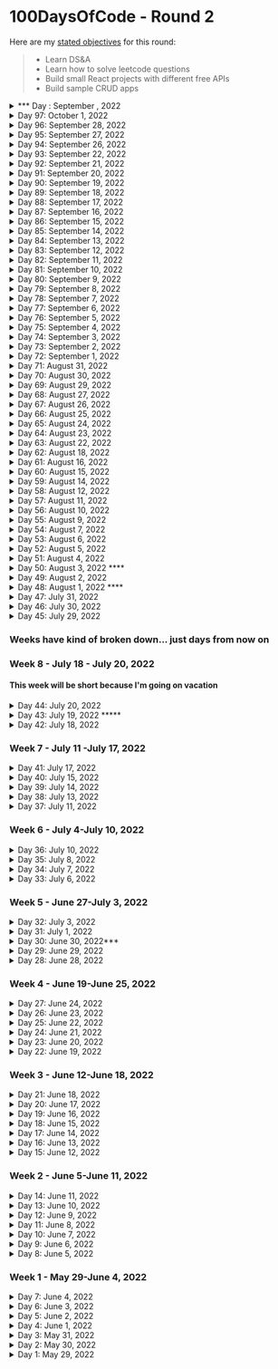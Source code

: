 # 100DaysOfCode - Round 2

Here are my [stated objectives](https://lenniecottrell.github.io/100DaysOfCode-Round-2/) for this round:

> - Learn DS&A
> - Learn how to solve leetcode questions
> - Build small React projects with different free APIs
> - Build sample CRUD apps

<details>
  <summary>*** Day : September , 2022</summary>

#### Things I accomplished today:

#### Things I want to focus on tomorrow:

#### Notes/Learnings

#### To Do

</details>

<details>
  <summary>Day 97: October 1, 2022</summary>

#### Things I accomplished today:

- I successfully got my blog working on a GitHub project page, which is easier than trying to re-shuffle everything around.
- I fixed the image on the blog landing page, which broke the image on the About and Post pages. hmmmm
- At least now lenniecottrell.github.io works and lenniecottrell/github/io/blog works as they should. No more need to pay for web hosting, and once my domain is fully transferred to porkbun then I can remove everything from GoDaddy

#### Things I want to focus on tomorrow:

- create my walkthrough video for Google
- Try and fix the image problem
- Start drafting my blog post
- Watch another DSA video

#### Notes/Learnings

#### To Do

- take down lenniecottrell.com and lenniewritescode.com?
- ~~figure out what I want to do about my blog/portfolio~~
- create my walkthough video for google verification
- ##### Shelf To Do:
- verify the app or otherwise remove the scary google warning for shelf
- Make landing page blank?
- add a search button instead of live search - maybe cleaner experience?
- figure out why the first book in a search gets stuck...
- preserve the active library tab on refresh
- Add more results/pagination/infinite scroll

</details>

<details>
  <summary>Day 96: September 28, 2022</summary>

#### Things I accomplished today:

- Didn't really accomplish much per se, but I learned some things.
- The Jekyll blog is really designed to be on a user page, not a project page (`lenniecottrell.github.io`, not `lenniecottrell.github.io/blog`). There's clearly a way to do it, but I can't find any resources that explain it.
- This is why my posts weren't updating and why the image on the main page wasn't loading.
- I guess I could make my portfolio site a project page, make the blog my user page, and customize the domain for my portfolio site since I was going to do that anyway. I just need to shuffle a bunch of stuff around again.
- I watched two DSA videos on Hashes and took notes

#### Things I want to focus on tomorrow:

- Keep going with DSA

#### Notes/Learnings

- Feels weird not to be actively coding, but doing kind of digital housekeeping instead. It's still valuable to my digital life but after working so hard on Shelf it feels so different.

#### To Do

- take down lenniecottrell.com and lenniewritescode.com?
- figure out what I want to do about my blog/portfolio
- ~~get back into DSA~~
- create my walkthough video for google verification
- ##### Shelf To Do:
- verify the app or otherwise remove the scary google warning for shelf
- Make landing page blank?
- add a search button instead of live search - maybe cleaner experience?
- figure out why the first book in a search gets stuck...
- preserve the active library tab on refresh
- Add more results/pagination/infinite scroll

</details>

<details>
  <summary>Day 95: September 27, 2022</summary>

#### Things I accomplished today:

- I fixed the route in my app to the privacy page, verified it works in the build, and deployed the new version
- I initiated the other transfer of lenniewritescode.com from GoDaddy to Porkbun. There's no reason to wait for the other domain to complete. Check back in a week.
- I rewatched the DSA video on stacks and queues with arrays and took notes

#### Things I want to focus on tomorrow:

#### Notes/Learnings

- I had trouble getting react-router-dom to link to the right route from `/about`. It wanted to send me to `/about/privacy` and I wanted to go to `/privacy`. Turns out you can just use normal directory navigation and use `<Link to="../privacy" />`

#### To Do

- ~~transfer domain and use it for my github website~~
- take down lenniecottrell.com and lenniewritescode.com
- ~~fix the logo/icon on my blog page~~
- get back into DSA
- create my walkthough video for google verification
- ##### Shelf To Do:
- verify the app or otherwise remove the scary google warning for shelf
- Make landing page blank?
- add a search button instead of live search - maybe cleaner experience?
- figure out why the first book in a search gets stuck...
- preserve the active library tab on refresh
- Add more results/pagination/infinite scroll
- </details>

<details>
  <summary>Day 94: September 26, 2022</summary>

#### Things I accomplished today:

- I started looking into making a super simple privacy policy today so that Google won't show a scary warning when people try to use my app. I'm pretty sure I can say my app doesn't store any information.
- I added the privacy policy page to my app. It was easy, only issue I ran into was a routing problem, I just need to figure that out but it shouldn't be too hard.

#### Things I want to focus on tomorrow:

- Make sure the privacy policy page is working correctly.
- Check on my porkbun domain and transfer the other domain over as well.

#### Notes/Learnings

- I need to make a YOUTUBE VIDEO explaining how my app uses data. So much work. whatever, it'll be worth it I hope.

#### To Do

- transfer domain and use it for my github website
- fix the logo/icon on my blog page
- get back into DSA
- ##### Shelf To Do:
- verify the app or otherwise remove the scary google warning for shelf
- Make landing page blank?
- add a search button instead of live search - maybe cleaner experience?
- figure out why the first book in a search gets stuck...
- preserve the active library tab on refresh
- Add more results/pagination/infinite scroll

</details>

<details>
  <summary>Day 93: September 22, 2022</summary>

#### Things I accomplished today:

- I did some research and signed up for Porkbun domain hosting. Seems like its generally well-liked, prices are good, and company is good, and based in the PNW!
- I initiated a transfer of lenniecottrell.com away from weebly and to porkbun. I'll do that one first and then do lenniewritescode once the other one works.

#### Things I want to focus on tomorrow:

- Look into removing the scary google warning
- Watch a new DSA vid?

#### Notes/Learnings

- Even though I didn't really code today, I found a new domain registrar and started moving my stuff around, which is good knowledge/practive for web dev.
- For now I've only moved my lenniecottrell.com account. Once that is complete I'll move lenniewritescode.com

#### To Do

- transfer domain and use it for my github website
- fix the logo/icon on my blog page
- get back into DSA
- ##### Shelf To Do:
- verify the app or otherwise remove the scary google warning for shelf
- Make landing page blank?
- add a search button instead of live search - maybe cleaner experience?
- figure out why the first book in a search gets stuck...
- preserve the active library tab on refresh
- Add more results/pagination/infinite scroll

</details>

<details>
  <summary>Day 92: September 21, 2022</summary>

#### Things I accomplished today:

- I deleted my gh-pages branch for my portfolio and retried using the advice from this thread: https://gist.github.com/cobyism/4730490
  - Specifically, the approach that worked was from _hosja83_
- I got my portfolio site up and running again with an easy way to create new deployments.

#### Things I want to focus on tomorrow:

- Stop hosting on GoDaddy, look into my other domain as well
- Transfer domain registrars?
- use a different domain for my portfolio

#### Notes/Learnings

- Deploying... still a black box. Even to GH pages there's so much happening behind the scenes.

#### To Do

- ~~figure out my portfolio stuff~~
- transfer domain and use it for my github website
- fix the logo/icon on my blog page
- get back into DSA
- ##### Shelf To Do:
- verify the app or otherwise remove the scary google warning for shelf
- Make landing page blank?
- add a search button instead of live search - maybe cleaner experience?
- figure out why the first book in a search gets stuck...
- preserve the active library tab on refresh
- Add more results/pagination/infinite scroll

</details>

<details>
  <summary>Day 91: September 20, 2022</summary>

#### Things I accomplished today:

- I started looking into verifying my app with google so people don't see the scary "this app isn't verified" screen.
- I read a little about refresh tokens to improve the UX if my users open the app in a new tab
- Turns out my portfolio website was fine (just needed some time maybe?), and I fixed something on my blog page to make sure it worked as well.
- I added the new URL to my portfolio, but ran into some git issues when trying to push

#### Things I want to focus on tomorrow:

- Figure out the new workflow for pushing my portfolio to github
- cancel hosting with godaddy!
- get the new page to go to lenniewritescode.com or maybe even lenniecottrell.com

#### Notes/Learnings

-Lots of reading today, but that's okay. Sometimes the work of coding is just learning and understanding what needs to be done, rather than always needing to write code.

#### To Do

- figure out my portfolio stuff
- transfer domain and use it for my github website
- verify or otherwise remove the scary google warning for shelf
- get back into DSA
- ~~figure out the MIME type issue with my portfolio~~ _this seems resolved?_
- add a search button instead of live search - maybe cleaner experience?
- figure out why the first book in a search gets stuck...
- preserve the active library tab on refresh
- Add more results/pagination/infinite scroll

</details>

<details>
  <summary>Day 90: September 19, 2022</summary>

#### Things I accomplished today:

- I deployed my changes from yesterday, all seems okay
- I kept trying to deploy my new github user site. I noticed I hadn't edited part of my deploy.sh file, that didn't solve it
- Still haven't figured it out. I tried a bunch of different things: adding a gh-pages branch, editing the vite config to point to dist, adding a homepage to package.json, pushing the subtree to git to make sure it points to dist... nothin
- If all else fails I can just make it a project page

#### Things I want to focus on tomorrow:

- keep working on this

#### Notes/Learnings

#### To Do

- figure out my portfolio stuff
- transfer domain and use it for my github website
- get back into DSA
- figure out the MIME type issue with my portfolio
- add a search button instead of live search - maybe cleaner experience?
- figure out why the first book in a search gets stuck...
- preserve the active library tab on refresh
- Add more results/pagination/infinite scroll

</details>

<details>
  <summary>Day 89: September 18, 2022</summary>

#### Things I accomplished today:

- I successfully preventing the app from crashing if someone isn't logged in and they navigate directly to /library. Haven't deployed it yet because I may try adding some more functionality first.
- I moved my blog page to lenniecottrell.github.io/blog
- I started moving my portfolio site to lenniecottrell.github.io but when I deploy I get the 'disallowed MIME type' error again that seems to happen with Vite pages.

#### Things I want to focus on tomorrow:

- keep trying to solve this portfolio issue

#### Notes/Learnings

#### To Do

- figure out the MIME type issue with my portfolio
- add a search button instead of live search - maybe cleaner experience?
- figure out why the first book in a search gets stuck...
- preserve the active library tab on refresh
- Add more results/pagination/infinite scroll
- get back into DSA

</details>

<details>
  <summary>Day 88: September 17, 2022</summary>

#### Things I accomplished today:

- I did all the things on my list today, plus one!
- Pruned BookDetailShelf
- changed token back to sessionStorage instead of localStorage (more annoying if you leave and come back, but now you can only get a fresh token... I hope)
- fixed an issue in the server where books moved to a different shelf wouldn't have their author list formatted
- successfully deployed the new version!

#### Things I want to focus on tomorrow:

- ~~look into figure out how to disallow navigating directly to /library~~
- revisit all of my personal website stuff, maybe deploy the new version on GH pages?

#### Notes/Learnings

#### To Do

- figure out why the first book in a search gets stuck...
- consider adding a search button instead of live search
- ~~disallow navigating directly to "/library" (unless logged in?)~~
- preserve the active library tab on refresh
- Add more results/pagination/infinite scroll?
- get back into DSA
- figure out the reshuffling of all of my personal website stuff

</details>

<details>
  <summary>Day 87: September 16, 2022</summary>

#### Things I accomplished today:

- I started pruning unnecessary code, and in the process broke something that resulted in my scrapping all the work I did today, so I'm in the same place I started
- This is my fault for working on the main branch! Always create new branches for features >:X
- I did get the toasts to display the right shelf name when a book is moved, and I think I can redo that pretty easily - I don't think that was what broke it

#### Things I want to focus on tomorrow:

Same list as yesterday:

- change the token to sessionStorage instead of localStorage?
- figure out what I can prune from BookDetailShelf
- deploy the new version

#### Notes/Learnings

Don't work off of main when you have a working version!!!!!!!!!

#### To Do

- disallow navigating directly to "/library" (unless logged in?)
- preserve the active library tab on refresh
- figure out how to expire the token
- Add more results/pagination/infinite scroll?
- get back into DSA
- figure out the reshuffling of all of my personal website stuff

</details>

<details>
  <summary>Day 86: September 15, 2022</summary>

#### Things I accomplished today:

- With the help of Stack Overflow, I got the "move book" functionality working!

#### Things I want to focus on tomorrow:

- change the token to sessionStorage instead of localStorage?
- figure out what I can prune from BookDetailShelf
- deploy the new version

#### Notes/Learnings

- I guess it's bad practice to pass setState functions from parent to child, and the preferred method is to wrap them in a function and pass that function down instead. That solved my problem!

#### To Do

- ~~Add the ability to move a book to a different shelf~~
- disallow navigating directly to "/library" (unless logged in?)
- preserve the active library tab on refresh
- figure out how to expire the token
- Add more results/pagination/infinite scroll?
- get back into DSA
- figure out the reshuffling of all of my personal website stuff

</details>

<details>
  <summary>Day 85: September 14, 2022</summary>

#### Things I accomplished today:

- I kept working on moving a book from one shelf to another
- Pro: I realized I didn't need a separate route for this, I can just re-use the routes I have
- Con: it does not work yet.

#### Things I want to focus on tomorrow:

- Gotta figure this out! I'm close!

#### Notes/Learnings

- It always has to be harder than you anticipate.

#### To Do

- Add the ability to move a book to a different shelf
- disallow navigating directly to "/library" (unless logged in?)
- preserve the active library tab on refresh
- figure out how to expire the token
- Add more results/pagination/infinite scroll?
- get back into DSA
- figure out the reshuffling of all of my personal website stuff

</details>

<details>
  <summary>Day 84: September 13, 2022</summary>

#### Things I accomplished today:

- I worked on moving a book to a different shelf. Seems pretty straightforward - remove the book from the current shelf, add it to the next shelf. The tricky parts are the details though, like sending the right respond and putting everything in one call to the server

#### Things I want to focus on tomorrow:

- I'm not quite done, so try to get this done tomorrow

#### Notes/Learnings

- 100 Days of code, so far, is the thing that's made me feel most confident in my ability to code

#### To Do

- Add the ability to move a book to a different shelf
- disallow navigating directly to "/library" (unless logged in?)
- preserve the active library tab on refresh
- figure out how to expire the token
- Add more results/pagination/infinite scroll?
- get back into DSA
- figure out the reshuffling of all of my personal website stuff

</details>

<details>
  <summary>Day 83: September 12, 2022</summary>

#### Things I accomplished today:

- I started working on adding the ability to move a book from one shelf to another... somehow everything broke?
- I successfully added a menu with the options
- I ran into a really weird memory error and now my computer is acting strange :(

#### Things I want to focus on tomorrow:

- keep working on this problem

#### Notes/Learnings

#### To Do

- Add the ability to move a book to a different shelf
- disallow navigating directly to "/library" (unless logged in?)
- preserve the active library tab on refresh
- Add more results/pagination/infinite scroll?
- get back into DSA
- figure out the reshuffling of all of my personal website stuff

</details>

<details>
  <summary>Day 82: September 11, 2022</summary>

#### Things I accomplished today:

- Last night + this morning I moved my personal website from CRA to Vite, and (thankfully) it was easy! After deploying with Fly, I realized that I do not need to be paying GoDaddy so much money for a simple SPA site that I can host for free on GitHub pages, so I'm starting moving things around.

#### Things I want to focus on tomorrow:

- Back to Shelf - add the ability to move a book to a different shelf
- Figure out some of the shuffling in my portfolio stuff

#### Notes/Learnings

- As frustrating as deploying is, my understanding of how it works and what needs to be done is better now, enough for me to know that I don't need GoDaddy's hosting service.
- It's fun to feel like I have a more thorough understanding of all of this stuff. Consistency really is key.

#### To Do

- disallow navigating directly to "/library" (unless logged in?)
- Add the ability to move a book to a different shelf
- preserve the active library tab on refresh
- Add more results/pagination/infinite scroll?
- get back into DSA
- figure out the reshuffling of all of my personal website stuff

</details>

<details>
  <summary>Day 81: September 10, 2022</summary>

#### Things I accomplished today:

- I fixed the flashing in MyLibrary, and it was way easier than I thought it would be - I didn't need to use state at all, I just needed to add the spinner with conditional rendering. The initial state of the data was set to `null`, and then it was something like `{!bookList ? <Spinner/> : <Grid>}`
- I also added the spinner to the landing page for consistency.
- redeployed! I now feel confident about publishing this app.
- I added NODE_ENV=production to the fly.toml file also, then redeployed again. ([see here](https://community.fly.io/t/how-to-set-node-env-to-production-when-relying-on-node-buildpack/5612/4))

#### Things I want to focus on tomorrow:

- I might look into the things on the to-do list, or I might go back to learning about DSA. I've worked hard and got my app to a demo-able place.
- I still need to figure out the disallowed mime-type thing though.... currently it only happens when you refresh MyLibrary ("Loading module was blocked because of a disallowed MIME type (“text/html”).")
  - It seems to be inconsistent. Potentially caused by ad-blocker?

#### Notes/Learnings

- This was a good reminder about conditional rendering. Not everything needs to be a state variable! useEffect was causing the flashing, but the solution didn't involve editing anything about useEffect

#### To Do

- ~~get the modal to show up at the right time~~
- ~~fix flashing in MyLibrary~~
- disallow navigating directly to "/library" (unless logged in?)
- Add the ability to move a book to a different shelf
- preserve the active library tab on refresh
- Add more results/pagination/infinite scroll?

</details>

<details>
  <summary>Day 80: September 9, 2022</summary>

#### Things I accomplished today:

- fixed a bunch of minor styling things like font sizes, responsize sizes, small margin changes, and the background color of a tooltip
- working on changing the modal to show up only on first load, and never if you're already logged in - not done yet
- merged deploy-staging into main on purpose, but forgot that I kept those separate to keep the localHost server calls in main - derp!

#### Things I want to focus on tomorrow:

- ~~solve the modal issue~~
- ~~look into the button-can't-be-child-of-a-button warning.~~
- look into fixing the flashing (useRef?)
- set expiration for token value: https://www.sohamkamani.com/javascript/localstorage-with-ttl-expiry/

#### Notes/Learnings

#### To Do

- get the modal to show up at the right time
- fix flashing in MyLibrary
- Get rid of the warning about a button can't be a child of a button (hasn't caused any problems yet though...)
- Get rid of the "headers can't be set after they're sent" warning from the server (might be fixed by client-side token)
- Add the ability to move a book to a different shelf
- preserve the active library tab on refresh
- Add more results/pagination?

</details>

<details>
  <summary>Day 79: September 8, 2022</summary>

#### Things I accomplished today:

- I got fixed the server issue and redeployed. At first it showed me that MIME type error again, but I came back to it later and it worked. It's a little weird that it's inconsistent, but maybe it's some weird cache thing or something

#### Things I want to focus on tomorrow:

- investigate the warnings
- make the modal only show if you're not signed in already - now that the token is saved in localStorage, we don't need to see the modal in sessionStorage.

#### Notes/Learnings

- It'll be interesting to see the feedback I get once this is actually released to the general public

#### To Do

- ~~fix the token in prod~~
- ~~deploy~~
- ~~debug deployment~~
- fix flashing in MyLibrary
- Get rid of the warning about a button can't be a child of a button (hasn't caused any problems yet though...)
- Get rid of the "headers can't be set after they're sent" warning from the server (might be fixed by client-side token)
- Add the ability to move a book to a different shelf
- preserve the active library tab on refresh
- Add more results/pagination?

</details>

<details>
  <summary>Day 78: September 7, 2022</summary>

#### Things I accomplished today:

- I decided to store the auth token client-side, and moved things around to make that work. I think I got everything settled correctly locally, but on my first attempt at mocking prod, there were some issues. I think this will be an okay way to go to make this a viable portfolio project

#### Things I want to focus on tomorrow:

- fix the prod issue and actually deploy

#### Notes/Learnings

- I hope this works. I can always build it out futher later and actually add user management.
- If it does work, technically I don't need a server because I could make all the API calls from the client side. I don't know if thats frowned upon though.

#### To Do

- fix the token in prod
- deploy
- debug deployment
- fix flashing in MyLibrary
- Get rid of the warning about a button can't be a child of a button (hasn't caused any problems yet though...)
- Get rid of the "headers can't be set after they're sent" warning from the server (might be fixed by client-side token)
- Add the ability to move a book to a different shelf
- preserve the active library tab on refresh
- Add more results/pagination?

</details>

<details>
  <summary>Day 77: September 6, 2022</summary>

#### Things I accomplished today:

- I replaced instances of localStorage with sessionStorage to see if that solved the problem of being signed in without access to MyLibrary, I don't think I've done it quite yet. I keep thinking there might be something on the server I need to change but I don't know yet.
- I think something that's happening is that when any user anywhere logs in, the server has that one token. Which means if I'm logged in on my client machine, the publicly available dev server also has access. This is bad.
- This might be useful for the MIME type issue: https://github.com/parcel-bundler/parcel/discussions/8119

#### Things I want to focus on tomorrow:

- Once I can confidently reproduce every issue I'm seeing, I need to slow down and really think through these problems before jumping in with code.

#### Notes/Learnings

- notes from mentor feedback:
  - idea: netflix but for books? mimic netflix interface - new releases, my list, list by genre, etc just like netflix
  - server should be stateless (i.e. doesn't hold the token)
  - create user session with a cookie
  - gotta figure out how to create user sessions
  - add a timer to the token?

#### To Do:

- figure out how to get the modal to not show up when the page is loaded with an existing token
- figure out why the about page crashes sometimes on refresh (deployment)
- figure out why I get mixed content warnings in prod only
- fix flashing in MyLibrary
- Get rid of the warning about a button can't be a child of a button (hasn't caused any problems yet though...)
- Get rid of the "headers can't be set after they're sent" warning from the server
- Add the ability to move a book to a different shelf
- preserve the active library tab on refresh
- Add more results/pagination?

</details>

<details>
  <summary>Day 76: September 5, 2022</summary>

#### Things I accomplished today:

- I'm going to try to take copious notes here.
  - localStorage was not the solution to the sign-in flashing, because now it preserve the sign in button state but not the logged in state, so you can access My Library without seeing your books, and the app crashes. I think the solution to this will be sessionStorage, so I'll try that first.
  - It's possible that I'll want to implement the [Visibility API](https://www.igvita.com/2015/11/20/dont-lose-user-and-app-state-use-page-visibility/)
  - I think that building and previewing my vite app while running everything on my server is the closest I'm going to get to simulating production, but there are issues I am having trouble reproducing locally that only happen on prod
  - I need to figure out why loading the /about route crashes the app in prod and gives a warning about a disallowed MIME type. I cannot reproduce this (yet) in dev or staging

#### Things I want to focus on tomorrow:

- try out sessionStorage to see if that fixes flashing and the My Library issue.

#### Notes/Learnings

#### To Do

- figure out why the about page crashes sometimes on refresh (deployment)
- figure out why I get mixed content warnings in prod only
- ~~figure out how to mock a deployment environment~~
- fix flashing in MyLibrary
- Get rid of the warning about a button can't be a child of a button (hasn't caused any problems yet though...)
- Get rid of the "headers can't be set after they're sent" warning from the server
- Add the ability to move a book to a different shelf
- preserve the active library tab on refresh
- Add more results/pagination?

</details>

<details>
  <summary>Day 75: September 4, 2022</summary>

#### Things I accomplished today:

- I finally fixed ONE of my flashing issues! I used localStorage to lok for a value that says the user is logged in to idsplay the right button through reloads.
- I also created a `deploy-staging` branch to make changes between main and deploy-1 and make sure they work as desired. So the workflow now is work on main -> merge with deploy-staging, make sure it works -> merge with deploy-1
- I will need to make sure I am truly mocking the prod environment with deploy-staging

#### Things I want to focus on tomorrow:

- Figure out why the about page crashes on reload - that doesn't make a lot of sense...
- Make sure calls to google books are https

#### Notes/Learnings

-Deploying is still kind of scary - theres a bunch of stuff going on behind the scenes that I don't fully understand, so it feels like taking a risk every time I deploy a new version.

#### To Do

- ~~fix flashing in the sign in button when refreshing~~
- figure out why the about page crashes sometimes on refresh (deployment)
- figure out how to mock a deployment environment
- fix flashing in MyLibrary
- Get rid of the warning about a button can't be a child of a button (hasn't caused any problems yet though...)
- Get rid of the "headers can't be set after they're sent" warning from the server
- Add the ability to move a book to a different shelf
- preserve the active library tab on refresh
- Add more results/pagination?

</details>

<details>
  <summary>Day 74: September 3, 2022</summary>

#### Things I accomplished today:

- I worked on the sign in flashing to no avail. I committed my changes but I did not merge them to main
- I created a new branch to work on the library flashing, also a challenging one! I don't understand why the setTimeout doesn't work...

#### Things I want to focus on tomorrow:

- Keep at these problems for now. Since my app is functional and just has some annoying UI bugs, I could probably try to publish my app as well for more general visibility

#### Notes/Learnings

- The react docs always feel minimally helpful.

#### To Do

- fix flashing in the sign in button when refreshing
- fix flashing in MyLibrary
- Get rid of the warning about a button can't be a child of a button (hasn't caused any problems yet though...)
- Get rid of the "headers can't be set after they're sent" warning from the server
- Add the ability to move a book to a different shelf
- preserve the active library tab on refresh
- Add more results/pagination?

</details>

<details>
  <summary>Day 73: September 2, 2022</summary>

#### Things I accomplished today:

- I started looking at the flashing when the app is refreshed. I'm really not sure what to do about this, useEffect and useLayoutEffect don't seem to make a difference at all.
- I noticed that I'm still passing state into the Nav bar, I'm going to try to localize state to the Nav component

#### Things I want to focus on tomorrow:

- keep working on flashing issues

#### Notes/Learnings

#### To Do

- Get feedback from people
- ~~Edit the About page~~
- Get rid of the "headers can't be set after they're sent" warning from the server
- Get rid of the warning about a button can't be a child of a button (hasn't caused any problems yet though...)
- fix flashing in MyLibrary
- preserve the active library tab on refresh
- fix flashing in the sign in button when refreshing
- Add the ability to move a book to a different shelf
- Add more results/pagination?
- ~~Add a feedback form?~~

</details>

<details>
  <summary>Day 72: September 1, 2022</summary>

#### Things I accomplished today:

- I got some feedback from people and gathered some very, very weird behavior. Both me and a friend experienced being signed in by default (not that weird) and having a book already in our library that nethier of us had ever heard of, and it was the same book! (very, very weird!).
- Other than that, nothing crazy came up, I just need to fix the issues I already know about

#### Things I want to focus on tomorrow:

- Revisit the flashing issues

#### Notes/Learnings

- The futzing I did with deploying is a little messy - I might want to plan out my version control/branches ahead of time next time I do something like this.

#### To Do

- Get feedback from people
- ~~Edit the About page~~
- Get rid of the "headers can't be set after they're sent" warning from the server
- Get rid of the warning about a button can't be a child of a button (hasn't caused any problems yet though...)
- fix flashing in MyLibrary
- preserve the active library tab on refresh
- fix flashing in the sign in button when refreshing
- Add more results/pagination?
- Add the ability to move a book to a different shelf
- Add a feedback form?

</details>

<details>
  <summary>Day 71: August 31, 2022</summary>

#### Things I accomplished today:

- I deployed! The site is now live on a fly.io docker image.
- I removed a bunch of console logs
- I changed all of my localhost endpoints on the client to just be paths - in prod I don't need the localhost because express is serving the frontend, so it's all on the same port.

#### Things I want to focus on tomorrow:

- I'll get feedback from some people today, and add things to the to-do list! I really want to deal with the flashing issue
- Before I do anything, I need to make sure my development environment is as much like prod as possible, so rebuilding for prod is really easy.

#### Notes/Learnings

- I learned a lot about deploying over the last week or so. Serving a frontend with express.static() makes things pretty easy, and fly.io actually made deploying this site so so simple, thank the lord. I would pay for this service.

#### To Do

- ~~deploy!~~
- Get feedback from people
- Edit the About page
- Get rid of the "headers can't be set after they're sent" warning from the server
- Get rid of the warning about a button can't be a child of a button (hasn't caused any problems yet though...)
- fix flashing in MyLibrary
- preserve the active library tab on refresh
- fix flashing in the sign in button when refreshing
- Add more results/pagination?
- Add the ability to move a book to a different shelf
- Add a feedback form?

</details>

<details>
  <summary>Day 70: August 30, 2022</summary>

#### Things I accomplished today:

- I decided to try out Fly.io to get this project running. I downloaded the fly command line tool, but couldn't get it working on my PATH for some reason. Running the demo app works fine within the bin folder, but I want to be able to create apps elsewhere

#### Things I want to focus on tomorrow:

- Keep working on deploying with Fly, see how far I can get

#### Notes/Learnings

- Gotta remember to stay focused. There are other things to do, but deploying this is my top priority right now

#### To Do

- deploy!
- Get rid of the warning about a button can't be a child of a button (hasn't caused any problems yet though...)
- fix flashing in MyLibrary when adding a first book to ReadingNow
- preserve the active library tab on refresh
- fix flashing in the sign in button when refreshing
- Add more results/pagination?
- Add the ability to move to a different shelf

</details>

<details>
  <summary>Day 69: August 29, 2022</summary>

#### Things I accomplished today:

- I started looking into fly.io which might be a good option if I can't figure out how to get it going on GoDaddy

#### Things I want to focus on tomorrow:

- Keep researching how to do this

#### Notes/Learnings

- It became very easy to get distracted with other things, like moving my hosting service away from GoDaddy. I still want to do that, but deploying this app is the first priority. I can do that stuff later.

#### To Do

- deploy!
- Get rid of the warning about a button can't be a child of a button (hasn't caused any problems yet though...)
- fix flashing in MyLibrary when adding a first book to ReadingNow
- preserve the active library tab on refresh
- fix flashing in the sign in button when refreshing
- Add more results/pagination?

</details>

<details>
  <summary>Day 68: August 27, 2022</summary>

#### Things I accomplished today:

- I added the concurrently package to run the server and the client with the same command, which I think will be helpful here, and fixed a CORS error I was having.
- I looked into trying to host with GoDaddy since I already pay for hosting there. Seems possible, but I'll probably have a number of hurdles to jump.

#### Things I want to focus on tomorrow:

- Keep looking into deploying with GoDaddy

#### Notes/Learnings

- I'm not sure what I need to do here and I feel like I'm in the middle of the ocean without a lifeboat. This is a completely different knowledge area than programming and it's confusing when you don't have much experience with it.

#### To Do

- deploy!
- Get rid of the warning about a button can't be a child of a button (hasn't caused any problems yet though...)
- fix flashing in MyLibrary when adding a first book to ReadingNow
- preserve the active library tab on refresh
- fix flashing in the sign in button when refreshing
- Add more results/pagination?

</details>

<details>
  <summary>Day 67: August 26, 2022</summary>

#### Things I accomplished today:

- I took my time to be patient and research the deployment process, and after coming back to some of the resources I opened originally, I understood how to use `express.static()` and gave it a shot. So far that works really well locally! I can serve my vite build with my express server on a single port. Now I need to figure out how to deploy it externally...

#### Things I want to focus on tomorrow:

- Keep working on getting this deployment out. At least I made some nice progress today!

#### Notes/Learnings

- `express.static()` is a great workaround. I'm really happy to know about it and it makes deployment feel simpler now that I understand more about what needs to be done.

#### To Do

- deploy!
- Get rid of the warning about a button can't be a child of a button (hasn't caused any problems yet though...)
- fix flashing in MyLibrary when adding a first book to ReadingNow
- preserve the active library tab on refresh
- fix flashing in the sign in button when refreshing
- Add more results/pagination?

</details>

<details>
  <summary>Day 66: August 25, 2022</summary>

#### Things I accomplished today:

- Still working on deploying. All I did besides read docs and google stuff was add the 'concurrently' package to the project, which I do think I'll need once I figure out what I need to do to deploy the build

#### Things I want to focus on tomorrow:

- Keep working on deployment

#### Notes/Learnings

- The trouble with this is that I don't understand what needs to happen. Tutorials are useful but rarely explain in generic terms what's going on. When I build locally, the client runs on localhost, but when I build for prod, the files need to be served somehow and I don't actually know how to do that. I need more practice at this specifically.

#### To Do:

- deploy!
- Get rid of the warning about a button can't be a child of a button (hasn't caused any problems yet though...)
- fix flashing in MyLibrary when adding a first book to ReadingNow
- preserve the active library tab on refresh
- fix flashing in the sign in button when refreshing
- Add more results/pagination?

</details>

<details>
  <summary>Day 65: August 24, 2022</summary>

#### Things I accomplished today:

- I read a bunch of docs and opened a bunch of tabs and attempted to deploy this app unsuccessfully

#### Things I want to focus on tomorrow:

- Keep working on deploying

#### Notes/Learnings

- There has to be a better way. Heroku is always a pain in the butt.

#### To Do

- deploy!
- Get rid of the warning about a button can't be a child of a button (hasn't caused any problems yet though...)
- fix flashing in MyLibrary when adding a first book to ReadingNow
- preserve the active library tab on refresh
- fix flashing in the sign in button when refreshing
- Add more results/pagination?

</details>

<details>
  <summary>Day 64: August 23, 2022</summary>

#### Things I accomplished today:

- I added a couple more checks to account for missing fields in the API call to google.
- I added a little tooltip to explain the cut off description in the book detail shelf
- Started looking into deploying

#### Things I want to focus on tomorrow:

- Read the Vite docs about building/deploying
- Read the Heroku docs about building/deploying
- Try to deploy a demo

#### Notes/Learnings

- building and deploying is still an area where I have a lot to learn. I feel really comfortable developing locally, but the build/deploy process is still pretty confusing.

#### To Do

- ~~add a cleanData() method to make sure the app doesn't break when there are missing fields~~
- ~~add the little tool tip about google shortening descriptions~~
- Get rid of the warning about a button can't be a child of a button (hasn't caused any problems yet though...)
- deploy!
- fix flashing in MyLibrary when adding a first book to ReadingNow
- preserve the active library tab on refresh
- fix flashing in the sign in button when refreshing

</details>

<details>
  <summary>Day 63: August 22, 2022</summary>

#### Things I accomplished today:

- I successfully added a sort feature to the main search page today. Right now it sorts by year, ingnoring month and day, so I'll need to come back and do that, but I really want to get a demo up so I think I can focus on that now.
- I used this as a reference: https://www.youtube.com/watch?v=e4ajd_fINX8&list=PL_kAgwZgMfWx52BOjXE1GSWqN3Wyx13OC&index=4&ab_channel=JasonRivera

#### Things I want to focus on tomorrow:

- add a cleanData() method to account for missing fields in the volumeInfo
- research deploying to heroku

#### Notes/Learnings

- keeping this log has been so incredibly helpful - This is a practice I definitely want to carry into all future projects

#### To Do

- add a cleanData() method to make sure the app doesn't break when there are missing fields
- add the little tool tip about google shortening descriptions
- Get rid of the warning about a button can't be a child of a button (hasn't caused any problems yet though...)
- deploy!
- fix flashing in MyLibrary when adding a first book to ReadingNow
- preserve the active library tab on refresh
- ~~Add sorting to the main search page~~
- fix flashing in the sign in button when refreshing

</details>

<details>
  <summary>Day 62: August 18, 2022</summary>

#### Things I accomplished today:

- I decided to scrap the alert altogether and just disable the menu if you're not logged in. I tried to add a little tool tip to encourage the user to log in, but the UI/UX seemed messy so I just disabled it. There are already two places where the user is encouraged to log in, I think that's enough feedback.

#### Things I want to focus on tomorrow:

- Try to add the tool tip about the weird google books behavior
- Figure out how to display languages
- Start reading about deploying!

#### Notes/Learnings

#### To Do

- ~~change alert style if you try to add a book when you're not logged in~~
- add the little tool tip about google shortening descriptions
- Get rid of the warning about a button can't be a child of a button (hasn't caused any problems yet though...)
- deploy!
- fix flashing in MyLibrary when adding a first book to ReadingNow
- preserve the active library tab on refresh
- Add sorting to the main search page
- fix flashing in the sign in button when refreshing

</details>

<details>
  <summary>Day 61: August 16, 2022</summary>

#### Things I accomplished today:

- I started trying to implement a different alert to match the UI style, haven't figured it out yet.

#### Things I want to focus on tomorrow:

- Keep working on the alert style

#### Notes/Learnings

- This is the first Chakra component that doesn't feel straightforward and easy to use, but that may be because I'm trying to put an alert on a modal that already uses the `useDesclosure` methods, and I can't re-use them.

#### To Do

- change alert style if you try to add a book when you're not logged in
- Get rid of the new warning about a button can't be a child of a button
- add the little tool tip about google shortening descriptions
- deploy!
- preserve the active library tab on refresh
- Add sorting to the main search page
- fix flashing in MyLibrary when adding a first book to ReadingNow
- fix flashing in the sign in button when refreshing

</details>

<details>
  <summary>Day 60: August 15, 2022</summary>

#### Things I accomplished today:

- I pretty much finished most of the mobile styles today AFAIK
- I discovered a bug in My Library when there were no authors listed in the results. I fixed it quickly!
- Yesterday (maybe today?) I created a bug in the warning popover where it doesn't dismiss on desktop. It works fine on mobile for some reason, but I should deal with that next, then I can merge this branch into main.

#### Things I want to focus on tomorrow:

- ~~Fix the popover issue~~
- Fix the alert style if you're not logged in
- Add the little tool tip to the BookDetailShelf component.

#### Notes/Learnings

Now that I know what I'm doing with responsive styles in Chakra, I loooooove it.

#### To Do

- Fix popover issue
- Get rid of the new warning about a button can't be a child of a button
- ~~deal with mobile styles for the detail page(s)~~
- ~~deal with mobile styles for MyLibrary~~
- change alert style if you try to add a book when you're not logged in
- add the little tool tip about google shortening descriptions
- deploy!
- preserve the active library tab on refresh
- Add sorting to the main search page
- fix flashing in MyLibrary when adding a first book to ReadingNow
- fix flashing in the sign in button when refreshing

</details>

<details>
  <summary>Day 59: August 14, 2022</summary>

#### Things I accomplished today:

- Had to skip a day since my in-laws are in town and we had some house projects to do.
- I did some good hard work today and made up for yesterday. I found some great chakraUI templates [here](https://chakra-templates.dev/navigation/navbar) and adapted one to fit my needs to I could collapse the menu.
  - The way they did this was really smart! Instead of needing an if statement, they just used different display styles to hide/show the menu depending on the screen size. Under the hood this uses @media queries with `min-width` but it's a little cleaner with chakra
- I also added link overlays to the collapsed menu so that the whole row is clickable, instead of just the word. Much better UX

#### Things I want to focus on tomorrow:

- Finish fleshing out the mobile styles - shouldn't be super hard (fingers crosses)

#### Notes/Learnings

- I'm glad those templates exist because I would have been scratching my head quite a lot to figure this out. I also had to do a lot of tweaking to get it to work for me, I didn't just copy/paste. Actually, copy/pasting code pretty much never works, because everyone's codebase is different, and if you don't understand what you're pasting, you'll either introduce some weird side effects or break something outright.

#### To Do

- ~~Figure out how to collapse the nav menu for mobile~~
- Fix popover issue
- Get rid of the new warning about a button can't be a child of a button
- deal with mobile styles for the detail page(s)
- deal with mobile styles for MyLibrary
- change alert style if you try to add a book when you're not logged in
- add the little tool tip about google shortening descriptions
- deploy!
- preserve the active library tab on refresh
- Add sorting to the main search page
- fix flashing in MyLibrary when adding a first book to ReadingNow
- fix flashing in the sign in button when refreshing

</details>

<details>
  <summary>Day 58: August 12, 2022</summary>

#### Things I accomplished today:

- Started working on mobile styles. Chakra makes it prettty easy, except I'm not sure how to collapse the menu. I might need to go the traditional way with a media query and classnames rather than chakra's built-in system and conditional react

#### Things I want to focus on tomorrow:

- Keep working on mobile styles

#### Notes/Learnings

- Collapsing the nav menu has been the first style related thing that Chakra doesn't make really easy.

#### To Do

- Figure out how to collapse the nav menu for mobile
- deal with mobile styles for the detail page
- change alert style if you try to add a book when you're not logged in
- add the little tool tip about google shortening descriptions
- deploy!
- preserve the active library tab on refresh
- Add sorting to the main search page
- fix flashing in MyLibrary when adding a first book to ReadingNow
- fix flashing in the sign in button when refreshing

</details>

<details>
  <summary>Day 57: August 11, 2022</summary>

#### Things I accomplished today:

- I moved the style of the search bar from my scss file to a chakra component for consistency's sake
- I removed the search bar from the MyLibrary page. I thought about the value/work of keeping it, and it wasn't worth it. It's unnecessary for a demo app
- I merged into main some work that fixed an issue when removing a book if there's only one on the shelf

#### Things I want to focus on tomorrow:

- start working on mobile styling

#### Notes/Learnings

- I only added one new thing to the to do list today, and checked two off.
- I moved sorting lower on the list. I'm anxious to get a demo out, and that can wait

#### To Do

- change alert style if you try to add a book when you're not logged in
- deal with mobile styles
- change the menu to collapse at a certain breakpoint
- add the little tool tip about google shortening descriptions
- deploy!
- preserve the active library tab on refresh
- ~~hide the search bar on MyLibrary~~
- Add sorting to the main search page
- fix flashing in MyLibrary when adding a first book to ReadingNow
- ~~deal with the final book being removed (again)~~
- fix flashing in the sign in button when refreshing

</details>

<details>
  <summary>Day 56: August 10, 2022</summary>

#### Things I accomplished today:

- Today I mostly floundered around trying to fix the flashing issues when the MyLibrary component mounts. I tried using `useLayoutEffect` which didn't seem to make a difference, and I started considering if my architecture is over engineered (do I really _need_ a server?), but I really don't want to have to go back and redesign everything if I can avoid it

#### Things I want to focus on tomorrow:

- I think I'd like to prioritize getting a demo out, and I can ask for help with the flashing once I have that set up.
- Focus on the final tasks like sorting, mobile styles, hiding the search bar on the my library page

#### Notes/Learnings

- This flashing thing is a real thorn in my side - I thought I had solved it by adding a timeout in `useEffect` when the MyLibrary component loads, but that doesn't actually seem to make a difference. My suspicion now is that the initial state of an empty array is always rendered because of the logic I've written, so I either need to change my logic or change my initial state, or something. It's definitely a timing issue because `useState` is async.

#### To Do

- fix flashing in MyLibrary when adding a first book to ReadingNow
- deal with mobile styles
- change the menu to collapse at a certain breakpoint
- hide the search bar on MyLibrary
- Add sorting to the main search page
- preserve the active library tab on refresh
- add the little tool tip about google shortening descriptions
- fix flashing in the sign in button when refreshing

</details>

<details>
  <summary>Day 55: August 9, 2022</summary>

#### Things I accomplished today:

- I dealt with undefined values on the server when the value returned from a shelf is empty
- I read a little about `useLayoutEffect` and tried it out a little to see if it helped flashing. I don't think I fully wrapped my brain around it because it didn't seem to make a difference. I went back to trying to fix it with normal `useEffect`

#### Things I want to focus on tomorrow:

- I need to fix the flashing on the initial load of the `MyLibrary` component, but the refresh flashing I will move to a lower priority
- work on mobile styles

#### Notes/Learnings

#### To Do

- fix flashing in MyLibrary when adding a first book to ReadingNow
- deal with mobile styles
- change the menu to collapse at a certain breakpoint
- hide the search bar on MyLibrary
- Add sorting to the main search page
- preserve the active library tab on refresh
- add the little tool tip about google shortening descriptions
- fix flashing in the sign in button when refreshing

</details>

<details>
  <summary>Day 54: August 7, 2022</summary>

#### Things I accomplished today:

I fixed a bunch of minor things today but it really cleaned up the whole experience of the app. I dealt with teh sign-out flow and the state of the sign in/sign out button, and added user feedback so you know if you're signed in or out.

#### Things I want to focus on tomorrow:

- figure out the multiple authors comma problem when books are removed from MyLibrary

#### Notes/Learnings

-It's amazing how most days I can knock out one major piece of functionality and add two or three things to the two do list at the same time.
-I've said it before I'll say it again - consistency is the key to learning and building.
-I'm excited to finish this, have a project I'm proud of, and get back into DS&A

#### To Do

- deal with mobile styles
- change the menu to collapse at a certain breakpoint
- add the little tool tip about google shortening descriptions
- fix flashing in the sign in button when refreshing
- fix flashing in MyLibrary when adding a first book to ReadingNow
- Add sorting to the main search page
- hide the search bar on MyLibrary
- preserve the active library tab on refresh

</details>

<details>
  <summary>Day 53: August 6, 2022</summary>

#### Things I accomplished today:

Today I cleaned up the styles of the book detail cards to make them more pleasing to look at

#### Things I want to focus on tomorrow:

- Fix multiple authors on the BookDetailShelf card
- Deal with the sign out button
- Maybe address some of the flashing issues
- Add sorting?

#### Notes/Learnings

The google books API returns different volume information depending on whether you're authenticated or not. WTF google?

#### To Do

- ~~figure out how to stop multiple authors from adding commas every time the components renders~~
- ~~handle sign out~~
- add a tooltip to explain the goodle books API behavior
- fix flashing in the sign in button when refreshing
- fix flashing in MyLibrary when adding a first book to ReadingNow
- Add sorting to the main search page
- ~~Clean up styles~~
- hide the search bar on MyLibrary
- preserve the active library tab on refresh

</details>

<details>
  <summary>Day 52: August 5, 2022</summary>

#### Things I accomplished today:

- I added toasts to indicate success/errors with adding and removing books from shelves, and got the modals to close and lists to update when books are added/removed. I still added three things to the to do list, but this was important progress :D

#### Things I want to focus on tomorrow:

- I have multiple flashing issues to deal with now, but I'm not going to prioritize that right now (hopefully that doesn't come back to bite me)
- deal with some smaller things on the to-do list to try and pare it down a bit

#### Notes/Learnings

- I tried to fix the issue with the sign-in button flashing on refresh, and I'm gonna push that to the bottom of the to-do list. It's annoying but it's not crucial to the functionality, and I have other things to work on that are more important

#### To Do

- ~~reorder the list of shelves to be consistent with shelfId~~
- figure out how to stop multiple authors from adding commas every time the components renders
- Clean up styles
- Add sorting to the main search page
- hide the search bar on MyLibrary
- preserve the active library tab on refresh
- fix flashing in MyLibrary when adding a first book to ReadingNow
- fix flashing in the sign in button when refreshing
- handle sign out
- ~~close the book detail modal and re-render when books are removed from a shelf~~
- ~~close the book detail modal and re-render with a success message when books are added to a shelf~~

</details>

<details>
  <summary>Day 51: August 4, 2022</summary>

#### Things I accomplished today:

- I started working on the sign-in button state which proved more complicated than conditional rendering.
- I needed to add the authorization flow to another one of my routes which felt innefficient, but it works
- I added a server call to the useToken custom hook to check to see if initial token state exists when the hook is initialized. This solved some flashing issues on navigation, but now I have flashing issues on refresh...

#### Things I want to focus on tomorrow:

- Fix the flashing issue
- go back to working on what happens in the app after you add/remove a book

#### Notes/Learnings

#### To Do

- fix flashing issue with the sign in button on refresh
- handle search on the library shelves
- handle sign out
- close the book detail modal and re-render when books are removed from a shelf
- close the book detail modal and re-render with a success message when books are added to a shelf
- figure out how to stop multiple authors from adding commas every time the components renders
- Add sorting
- Clean up styles

</details>

<details>
  <summary>Day 50: August 3, 2022 ****</summary>

#### Things I accomplished today:

- Woo! I added a bunch of cool stuff today
  - I added session storage to only show the welcome modal on the first time the user visits in a session. This works really well!
  - I restricted the My Library page to only work when the use has already logged in
  - I added a popover to the My Library link that only shows up when the user isn't logged in.

#### Things I want to focus on tomorrow:

- Deal with the sign in button state
- Go back to closing the detail modals

#### Notes/Learnings

- I implemented session storage for the first time today. Pretty straightforward stuff, but always good to try new things
- I am learning a ton about when and how to use the useEffect hook

#### To Do

- Deal with the sign in button state
- close the book detail modal and re-render when books are removed from a shelf
- close the book detail modal and re-render with a success message when books are added to a shelf
- figure out how to stop multiple authors from adding commas every time the components renders
- Add sorting
- Clean up styles

</details>

<details>
  <summary>Day 49: August 2, 2022</summary>

#### Things I accomplished today:

- I started to fix the loading issue by creating a modal that prompts the user to log in. This mostly works
- I need to figure out how to make sure that the app recognizes that the user is logged in when a token exists in the backend already.

#### Things I want to focus on tomorrow:

- Keep working on this! I'm close to wrapping up this issue.
- Get the welcome modal to only appear on first load

#### Notes/Learnings

- This has been a good exercise in yak shaving XD I started by trying to remove a book, which meant I needed to re-render some components, which means I needed to move state to a different component, but then it would all just be easier if bookshelves weren't accessible in the first place if you weren't logged in...

#### To Do

- ~~Get the welcome modal to only appear on first load~~
- ~~figure out the log in timing issue~~
- ~~get the app not to break when you click on "my library" when you're not logged in~~
- Deal with the sign in button state
- close the book detail modal and re-render when books are removed from a shelf
- close the book detail modal and re-render with a success message when books are added to a shelf
- figure out how to stop multiple authors from adding commas every time the components renders
- ~~add a logged in context?~~
- Add sorting
- Clean up styles

</details>

<details>
  <summary>Day 48: August 1, 2022 ****</summary>

#### Things I accomplished today:

- I successfully fixed the refresh error by loading the token into the API call on the server rather than using a query parameter from the client. This worked really well until I reset everything, and now the library page doesn't load unless you're already signed in, so I need to handle that, but I made a big step from yesterday when I was stuck.
- I cleaned up some components as well - always good to clean as you go

#### Things I want to focus on tomorrow:

- once I fix this loading issue I can move on to the next items in my to-do list. I have a sense for what needs to be done to fix it.
- After that, figure out how to close the modal and show a success message when actions are performed

#### Notes/Learnings

- I'm learning a lot about when and how to use `useEffect` and how timing works in React. It feels like a more advanced understanding of what's actually going on under the hood.
- I'm glad I added a backend - it's useful for a number of things and I'm learning more about what I can do with it, like storing information for later and making API calls from the server instead of the client.
- Originally I thought that storing the token on the server would make Context irrelevant, but now I'm using both and I can understand why you might need both.

#### To Do

    - Add routes to the library page to stay on the right page when refreshed
    - Figure out what to do when the token expires

</details>

<details>
  <summary>Day 47: July 31, 2022</summary>

#### Things I accomplished today:

- I'm stuck again. I started working on the re-load page issue which led me down a rabbit hole of figuring out where state belongs and where to make API calls and how to fetch token data from my server before the page renders

#### Things I want to focus on tomorrow:

- Gotta figure this out. How do I get the token data from the server before the component renders?

#### Notes/Learnings

- do I need the tab components if I move the API calls/state to MyLibary?

#### To Do

    - figure out how to refresh the page without crashing the app
    - close the modal and re-render when books are removed from a shelf
    - close the modal with a success message when books are added to a shelf
    - figure out how to stop multiple authors from adding commas every time the components renders
    - get the app not to break when you click on "my library" when you're not logged in
    - add a logged in context?
    - Deal with the sign in button state
    - Add sorting
    - Clean up styles

</details>

<details>
  <summary>Day 46: July 30, 2022</summary>

#### Things I accomplished today:

- I wrote my backend call to remove a book from a shelf, it works! (after some troubleshooting where I needed to add an empty pair of brackets in the axios call)
- I added a `BookDetailShelf` component to be able to remove a book, and change the button appropriately. I wonder if there's a simpler way to do this?

#### Things I want to focus on tomorrow:

- keep working on the close-modal and re-render issue

#### Notes/Learnings

- Programming is an exercise in one-step-forward-two-steps-back. I checked something off in my to do list today, but noticed multiple other things I need to address

#### To Do:

    - close the modal and re-render when books are removed from a shelf
    - close the modal with a success message when books are added to a shelf
    - figure out how to stop multiple authors from adding commas every time the components renders
    - get the app not to break when you click on "my library" when you're not logged in
    - add a logged in context?
    - Deal with the sign in button state
    - Add sorting
    - Clean up styles

</details>

<details>
  <summary>Day 45: July 29, 2022</summary>

#### Things I accomplished today:

- I got the "My Library" page working. It now renders books from any of the available shelves!

#### Things I want to focus on tomorrow:

- design and add a button to remove a book from a bookshelf - maybe it can go in the bookdetail component somehow? Or make a similar but slightly different version of the book detail component? that's probably easier

#### Notes/Learnings

- To Do:
  - add a logged in context
  - ~~Differentiate between the GET shelf calls in the backend~~
  - remove books from shelves
  - Deal with the sign in button state
  - Add sorting
  - Clean up styles

</details>

### Weeks have kind of broken down... just days from now on

### Week 8 - July 18 - July 20, 2022

#### This week will be short because I'm going on vacation

<details>
  <summary>Day 44: July 20, 2022</summary>

#### Things I accomplished today:

-Opened and closed a PR for the `feature/addToLibrary` branch.

- I added a route to the backend to GET an authenticated user's shelves and successfully returned a book I added via my app
- I added a custom hook to use Context for the Token value. It works, but I still need a deeper understanding of Context

#### Things I want to focus on tomorrow:

-Tomorrow I'll be off the grid! When I get back, focus on rendering the shelves. I need to adapt the CardGrid component for the shelves, but I already have a good idea about how to do it

#### Notes/Learnings

- I found out that currently I can only log in on the landing page. That isn't a problem, but I need to deal with it
- Still to do, in a loose order:
  - Render the shelves
  - Differentiate between the GET shelf calls in the backend
  - remove books from shelves
  - Deal with the sign in button state
  - Add sorting
  - Clean up styles

</details>
<details>
  <summary>Day 43: July 19, 2022 *****</summary>

#### Things I accomplished today:

- I finally got my backend request working, and added a book to my google books library!

#### Things I want to focus on tomorrow:

- add the other calls to the other shelves
- Start working on what happens once the backend gets the response

#### Notes/Learnings

- Still to do, in no particular order:
  - Remove books from shelves
  - render the shelves and handle auto updates?
  - add sorting
  - add pagination/load more
  - handle rendering of the sign in button if you're signed in
  - clean up the styles of the book detail page

</details>
<details>
  <summary>Day 42: July 18, 2022</summary>

#### Things I accomplished today:

- Changed my API key and reset my .env file so it doesn't get tracked!
- Wrote my basic routes for the backend
- Connected my frontend to the backend and sent request parameters
- Sent basic responses to the frontend

#### Things I want to focus on tomorrow:

- Make a request from the backend to the google books API and actually send book data to the frontend - I should plan out how that's actually going to work in my app...

#### Notes/Learnings

- Always make sure .env files are in the .gitignore BEFORE you start coding!
- I achieved everything I said I wanted to work on today
- If I had the whole day free I feel like I could make massive progress on this project

</details>

### Week 7 - July 11 -July 17, 2022

<details>
  <summary>Day 41: July 17, 2022</summary>

#### Things I accomplished today:

- I missed yesterday but I made it up today with some big progress!
- I figured out how to get the access token I need for the google books api
- I re-wrote my book detail modal to include options for which shelf I needed to add the book do
- I created a backend to store my API key to make authenticated requests

#### Things I want to focus on tomorrow:

- I need to connect my backend and frontend to send the bookdata to the backend, make the request with the API key, and send the data back to the frontend

#### Notes/Learnings

- The most secure way to store sensitive data in a react app is to store it in a backend and make requests from the backend.
- I made big progress today! I'm getting closer and closer to getting all the pieces together, I can feel it coming

</details>

<details>
  <summary>Day 40: July 15, 2022</summary>

#### Things I accomplished today:

- I finally figured out the difference between authorization and authentication - for my purposes I need authorization in my app ising an OAuth implicit flow to get a token for the books API. Actually implementing it is proving challenging, mostly because Google's docs are difficult to navigate. It's hard to tell what's relevant to me and useful

#### Things I want to focus on tomorrow:

- Keep working on this

#### Notes/Learnings

</details>

<details>
  <summary>Day 39: July 14, 2022</summary>

#### Things I accomplished today:

- I did a lot of reading about using google authentication and mad a couple of attempt adding it to my app.
- I got the basic user data, but haven't figured out hwo to get a token yet

#### Things I want to focus on tomorrow:

- Still working on this

#### Notes/Learnings

- The first tutorial I watched used tools that are now deprecated since Google's move to Google Identity Services, so I had to backtrack and start over. I'm trying to just use Google's docs and guides
- The google docs are confusing

</details>

<details>
  <summary>Day 38: July 13, 2022</summary>

#### Things I accomplished today:

- I'm still digging into Google Identity Services. I tried using some pre-built stuff from NPM but I can't seem to get the things I need from it, so I keep having to backtrack and learn how to implement it directly. This is probably a good thing in the long run.

#### Things I want to focus on tomorrow:

- Keep working on this - I'm going to stick to this goal until I am able to add books to my library

#### Notes/Learnings

- Be patient, be consistent, you'll get there

</details>

<details>
  <summary>Day 37: July 11, 2022</summary>

#### Things I accomplished today:

- Did more research/tinkering with google auth - I still think it'll serve my purposes but it's taking a while to know how to implement it correctly. I think I need to use React Context?

#### Things I want to focus on tomorrow:

- Keep working on this

#### Notes/Learnings

- Glad to try a new tool like React Context

</details>

### Week 6 - July 4-July 10, 2022

<details>
  <summary>Day 36: July 10, 2022</summary>

#### Things I accomplished today:

- I decided to revisit using google for authentication rather than building my own system and adding stuff to a backend, and I think it'll work fine (I'm trying to do less from scratch this time around)
- I started building out a pretty basic sign-in flow with some npm packages, but as soon as I got it working Google gave me a warning that I was using a soon-to-be-deprecated library and I'd need to upgrade, so I had to backtrack

#### Things I want to focus on tomorrow:

- Keep going with this login issue, I don't think it'll take that long actually (...he said ominously)

#### Notes/Learnings

- This round has been less consistent than round 1, but I have a baby coming and I'm trying to spend quality time with my wife before we have the kid, so I don't feel that bad about missing a day. As long as I stay on track with my goals and keep making progress, that's the important part
- I've been reminded that I enjoy the consistency of daily learning/building, and when this is over I would like to build in an hour of learning/building every day even if it's not in the formal structure of #100DaysOfCode

</details>
<details>
  <summary>Day 35: July 8, 2022</summary>

#### Things I accomplished today:

- I started thinking about how to add things to "My Library" in my book app, and originally I was thinking I could use the Google Books API for that (I think I still can?) but then I thought I might need a database to store everything, so I started looking into MongoDB, and that research was all I really had time for.

#### Things I want to focus on tomorrow:

- Keep going with Mongo, but also maybe spend some more time deciding if I really actually need to do it this way or not.

#### Notes/Learnings

- I haven't made anything with Mongo or any NoSQL DB yet, so I definitely want to come back to it.

</details>
<details>
  <summary>Day 34: July 7, 2022</summary>

#### Things I accomplished today:

- I was finally able to select a single book and pass the data to the modal component on a click
- I made the "find in overdrive" link look like a button

#### Things I want to focus on tomorrow:

- Style the modal and fix the cards
- Add buttons to "add to library"

#### Notes/Learnings

- This was a pretty common and trivial thing to do in React, and I'm glad that my blocker was not my understanding of it, but just a simple syntax error.

</details>

<details>
  <summary>Day 33: July 6, 2022</summary>

#### Things I accomplished today:

- Turns out the undefined data wasn't my issue (thank god, I felt so dumb), the problem was I had brackets around my mapped JSX, so the map was returning an awrray of undefined. Still feel dumb, but not as dumb because I did actually know what I was doing, I just had a stupid syntax error.
- I watched the videos on doubly linked lists and circular lists, but I will watch them again and take notes

#### Things I want to focus on tomorrow:

- Keep working on selecting a single book

#### Notes/Learnings

</details>

### Week 5 - June 27-July 3, 2022

<details>
  <summary>Day 32: July 3, 2022</summary>

#### Things I accomplished today:

- Kept working on reorganizing my API data in react so it's easier to work with
- I refactored a bunch of stuff but I'm still having trouble dealing with undefined data.

#### Things I want to focus on tomorrow:

- If I have time, keep working on this

#### Notes/Learnings

- Maybe I need to do some react tutorials to review some react concepts...

</details>
<details>
  <summary>Day 31: July 1, 2022</summary>

#### Things I accomplished today:

- I jumped back into the book app today. It took a minute to get my brain back in the mode but eventually I got into it again. Daily work will be helpful

#### Things I want to focus on tomorrow:

- Keep working on reorganizing the data to make it easier to use and more "react-like"
- Keep working on dispoalying the data as a selectable card

#### Notes/Learnings

- I'm super stuck on this, and being stuck sucks. I'll keep working at it until I get it.

</details>
<details>
  <summary>Day 30: June 30, 2022***</summary>

#### Things I accomplished today:

- I FINALLY REVERSED A LINKED LIST!!!! The problem before was that I wasn't resetting `current` back to the head on subsequent interations, so after the first removal the loop didn't run.

#### Things I want to focus on tomorrow:

- My parents are in town but I'm still gonna try to get up early to code. Back to the book app, where I'm stuck on another problem. Hopefully coming back to it with fresh eyes will be helpful

#### Notes/Learnings

- I want to write a blog post about this process! I made so many mistakes!

</details>
<details>
  <summary>Day 29: June 29, 2022</summary>

#### Things I accomplished today:

- I was able to fix my `removeLast` method enough so that I can successfully reverse a linked list with up to two elements. It doesn't work when I add a third element. WHYYYYYYYYY

#### Things I want to focus on tomorrow:

- Keep working on this problem. If I can't figure it out tomorrow I will ask for help, but I won't look up alternate solutions until I have solved it at least once by myself.

#### Notes/Learnings

- Progress is slow when you have a very limited time each day.

</details>
<details>
  <summary>Day 28: June 28, 2022</summary>
  
 I went to a wedding this past weekend so I took satuday and sunday off, and I just couldn't fit it in on monday, so I'm starting back up Tuesday. This upcoming weekend will also be weird because my aprents are in town - I will try to code in the mornings as usual but might not get to it every day.
 
  #### Things I accomplished today:
  - I'm still working on reversing a linked list - as I was debugging I learned that there were issues with my `removeLast` and `addFirst` methods. I think I successfully debugged and tested `addFirst` but I have more to do with `removeLast`. I'm getting closer though
  #### Things I want to focus on tomorrow:
  - Solve. This. Problem.
  #### Notes/Learnings
  - On leetcode the implementation will have to be different - right now I'm implementing methods as part of the LinkedList class, but I don't know if I can manipulate the class on leetcode.

</details>

### Week 4 - June 19-June 25, 2022

<details>
  <summary>Day 27: June 24, 2022</summary>
  
  #### Things I accomplished today:
  - I reworked my implementation of the linked list and I got really close to figuring out the right syntax to reverse it, but I'm not quite there yet. I'm close though, and I'm confident that I can come up with my own (brute force) solution before I need to look up answers
  #### Things I want to focus on tomorrow:
  - Tomorrow I will be taking a break since I'm going to a wedding. Back to in on Sunday!
  - On sunday I will solve this problem!
  #### Notes/Learnings
  - I did the beginning of this process on paper, which allowed me to think through the problem fully before jumping in to actual code. Now that I'm just struggling with implementation, I think it's better that I'm able to test it in VScode.

</details>
<details>
  <summary>Day 26: June 23, 2022</summary>

#### Things I accomplished today:

- Back to the book app. I'm struggling with a problem that feels trivial, and all I accomplished today was more struggle

#### Things I want to focus on tomorrow:

- I try to balance time between working a project and DSA study, but it's hard to be patient with progress when you're stuck on a problem in both realms. I think I might try to go back to reversing a linked list tomorrow, and come back to this problem in my app once I solve that one.

#### Notes/Learnings

- Sometimes I feel like I really understand how to do this work, and sometimes I still feel like a dumb baby. I hope I can get a job as a developer even when there are still times I feel like a dumb baby. Is that the bar for getting a dev job? Not ever feeling like a dumb baby anymore?

</details>
<details>
  <summary>Day 25: June 22, 2022</summary>

#### Things I accomplished today:

- I started actually working on reversing a linked list. I have some pseudocode I think will work, I just need to do the hard part of actually implementing it

#### Things I want to focus on tomorrow:

- I'll keep working away at this problem.

#### Notes/Learnings

- I tried to modularize the implementation of a linked list and an addLast() method and got caught up in the npm requirements of modules, but when I was testing my implementation it was working and I only had to look up one thing
- This will take me a little while, but I really want to figure this out before looking up an answer

</details>
<details>
  <summary>Day 24: June 21, 2022</summary>

#### Things I accomplished today:

- I was really tired today and had a busy day, so I didn't accomplish much, but I started thinking about how to reverse a linked list. With the time and mental space I have this week it will probably take me a few days to work out a test solution.

#### Things I want to focus on tomorrow:

- I want to keep working on reversing a linked list
- work on the card if I have time

#### Notes/Learnings

- Must. Not. Criticize. Myself. For. Being. Tired.

</details>
<details>
  <summary>Day 23: June 20, 2022</summary>

#### Things I accomplished today:

- I tried to refactor my list component with `map()` instead of creating an array with a for loop, but I ended up breaking it a lot more :(
- On the upside, I submitted two PRs to my company codebase today, so that's pretty exciting, and I think should count towards this project

#### Things I want to focus on tomorrow:

- Keep working on the card grid state
- Start a new linked list problem so I don't let it get stale

#### Notes/Learnings

- This is an annoying problem!!!

</details>

<details>
  <summary>Day 22: June 19, 2022</summary>

#### Things I accomplished today:

- I watched a new linked list video about the Iterable interface in Java. I'm not sure if I'll end up using the info from this video because I'm not using Java, but I'm sure that the concept is valuable, and it was the last video before getting into doubly linked lists and circular lists
- I realized that moving my API call did not, in fact, solve my problem of selecting a specific card. I need to figure out how to set the state of the card grid with a "selected" card.

#### Things I want to focus on tomorrow:

- Keep working on the grid

#### Notes/Learnings

- This is my first major stumbling block on this project. I hate to be impeded by something that feels so fundamental to React, but I need to remind myself that I'm still learning, people have solved this problem before, and I'll figure it out eventually if I keep at it.

</details>

### Week 3 - June 12-June 18, 2022

<details>
  <summary>Day 21: June 18, 2022</summary>

#### Things I accomplished today:

- I realized I didn't know how to get book data into my book detail page, and started thinking I might need Redux for that. After reading a bit about Redux I realized I just needed to move my API call to the book grid component instead.
- I'm actually not 100% sure this solves my problem, but I'm going to work on it for a while to see if I can make it work. Then I'll revisit redux if I can't.

#### Things I want to focus on tomorrow:

- Keep working on the book detail page

#### Notes/Learnings

- Reading about use cases for redux was helpful before I just dove right in. The idea that planning and preparation is a better approach than just jumping right into the code is sinking deeper and deeper into my awareness as I work on this.

</details>

<details>
  <summary>Day 20: June 17, 2022</summary>

#### Things I accomplished today:

- I built out the basic skeleton of the book detail page and added it as a modal on the main page

#### Things I want to focus on tomorrow:

- Keep styling the modal so it looks right and displays the right information

#### Notes/Learnings

- Getting that modal working was way trickier than I thought it would be!
- Don't forget to put the right day in the commit message

</details>

<details>
  <summary>Day 19: June 16, 2022</summary>

#### Things I accomplished today:

- I worked through Leetcode 203 with a one pointer and two pointers today to really make sure I knew what was going on, and created a little visual helper for myself with sticky notes.
- I designed and started building the skeleton for a book detail page in my book app

#### Things I want to focus on tomorrow:

- Build out the book detail page

#### Notes/Learnings

- My main app page is currently rendering twice on initial load - I gotta figure that out.
- Things not to forget about: TDD, Redux

</details>

<details>
  <summary>Day 18: June 15, 2022</summary>

#### Things I accomplished today:

- I worked through Leetcode 203 again focusing on understanding each step

#### Things I want to focus on tomorrow:

- I'm going to keep working on LinkedList problems for now - I'll get to the book app this weekend

#### Notes/Learnings

- It's tedious to work the same problems multiple times, but if the focus is on understanding, I think it's still a good use of my time. I want a deep knowledge of these concepts, and since I'm not in school full time I need to be wrestling with them as much as possible during my limited time I have to study and practice.

</details>

<details>
  <summary>Day 17: June 14, 2022</summary>

#### Things I accomplished today:

- worked on leetcode #203
- I wrestled with it for a while before looking at solutions - I'll need to do that for a while as I'm learning, and with limited time I'll have to be patient. However! When I looked at some solutions I was really close

#### Things I want to focus on tomorrow:

- I want to work through this problem again to review
- I'd really like to not leave the book app for more than a day or two - maybe I can find a time in the middle of the day?

#### Notes/Learnings

- Doing this with limited time is a littel frustrating. Things are going pretty well at work, but my progress with learning/building an app is extra slow since I limited time. I'm leaning in to development opportunities at work, but I'd still like to build out my portfolio and I'd still like to learn DS&A

</details>

<details>
  <summary>Day 16: June 13, 2022</summary>

#### Things I accomplished today:

- Reviewed some linked list implementation and started a new problem

#### Things I want to focus on tomorrow:

- work on that problem!
- If I have time start working on the book detail page

#### Notes/Learnings

-I like learning

</details>

<details>
  <summary>Day 15: June 12, 2022</summary>

#### Things I accomplished today:

- I built out a login page with Formik and Chakra. Doesn't do anything yet but the basic page is built

#### Things I want to focus on tomorrow:

- Review Linked List videos and code
- Look at a new Linked List Problem
- Start building a book detail page

#### Notes/Learnings

</details>

### Week 2 - June 5-June 11, 2022

<details>
  <summary>Day 14: June 11, 2022</summary>

#### Things I accomplished today:

- Finished leetcode 141, but had to look up the full solution
- Decided to switch my account login from a modal to a separate page
- Did more reading and gathered some more resources on user auth. Beginning to feel a bit like [yak shaving](https://xkcd.com/1739/) -> I need to create a form, okay I can do that with Chakra, but chakra recommends integrating with Formik, okay now I have to read about Formik, plus I have this walkthrough open that I should read to get an overview of the process, and does user auth require React's context API? I need to read about that too...

#### Things I want to focus on tomorrow:

- Revisit the linked list videos to keep it fresh, maybe start a new problem
- Build out the account page

#### Notes/Learnings

- There was a trick to finding a linked list cycle that I didn't know where a pointer that moves by two and a pointer that moves by one will eventually meet up if there is a cycle. Seems straightforward and I wonder what other kinds of problems there are where I can use that concept
- I looked a bit deeper into using google sign-in and I think it might be ambitious for now. I should focus on building out the rest of the app before adding user auth.
- Refocus: make a book details page, make a way to populate "my library"

</details>
<details>
  <summary>Day 13: June 10, 2022</summary>

#### Things I accomplished today:

- I looked at LeetCode #237 on linked lists. I reviewed a couple of solutions after thinking about it for a while and made sure I understood the solutions before moving on.
- Started working on LeetCode #141 also. I got close! my initial attempt passed some of the test cases but didn't pass submission. I'll take one more crack at it before looking up solutions.

#### Things I want to focus on tomorrow:

- finish this problem
- keep reading about user auth

#### Notes/Learnings

- I'm very proud of myself for beginning to tackle leetcode questions, and actually starting to feel like I understand the basics of DS&A

</details>
<details>
  <summary>Day 12: June 9, 2022</summary>

#### Things I accomplished today:

- I finished building the "My Library" page when its blank - I think I need to implement user authentication before I can populate shelves? Maybe not....
- Cleaned up some components
- Started studying how another dev implemented user auth on a simple to do app (he used Redux)

#### Things I want to focus on tomorrow:

- I want to keep working on this, but I also want to keep picking away at linked lists. I'm gonna do some review and maybe look at a problem
- If I have more time I'll keep studying how to do user authentication

#### Notes/Learnings

- I am feeling very confident with my CSS/Fundamental React skills. I obviously have a ton to learn still, but it's time to start challenging myself to get outside my comfort zone.
- Adding user auth will definitely be a challenge!
- Add redux to this app would also be a very useful challenge

</details>
<details>
  <summary>Day 11: June 8, 2022</summary>

#### Things I accomplished today:

- Today I made some design decions about UI/UX and started implementing them in my book app
- "My Library" will be its own page with tabs for different shelves
- Account login is a modal box for now

#### Things I want to focus on tomorrow:

- finish building the "My Library" page
- study how to add authentication

#### Notes/Learnings

- I can't stress enough how important and valuable it is to plan before starting to code. Let this be a lesson I drive deep into my brain.

</details>
<details>
  <summary>Day 10: June 7, 2022</summary>

#### Things I accomplished today:

- did some planning for the next pages of my book app
- Built out the about page
- Researched some components I want to use for the account page and book detail page

#### Things I want to focus on tomorrow:

- Build the account page and book detail page
- Connect the routes to the new pages

#### Notes/Learnings

- Design choices are hard! There are many different ways a design could go, and planning definitely helps but it's hard to know if you're picking a good UI/UX until you actually start using the thing I think.

</details>
<details>
  <summary>Day 9: June 6, 2022</summary>

#### Things I accomplished today:

- attempted to implement a linked list from memory
- reviewed some of the linked list videos as a refresher

#### Things I want to focus on tomorrow:

- don't lose steam on the book app - do some planning

#### Notes/Learnings

- false confidence when you're learning is super real.
- The concept of a linked list isn't hard to understand, but remembering how to implement it in code is more difficult than I expected
- Practice more. Maybe look at some problems and solutions to get more context on how to use a linked list?

</details>
<details>
  <summary>Day 8: June 5, 2022</summary>

#### Things I accomplished today:

- standardized the card size and position of the images/text on the cards
- used a SimpleGrid instead of normal Grid in ChakraUI to make easy breakpoints for the grid
- added a small hover animation to the cards and a fade in for when they load
- I started making my routes, and I realized I have more planning to do to figure out what the other pages will look like

#### Things I want to focus on tomorrow:

- Start with reviewing what I know about linked lists
- Introduce the next problem in Cracking the Coding Interview
- Work on the plan for the additional pages in my book app

#### Notes/Learnings

- Working in support has made using documentation way easier. Since I reference our own docs and KB at work, I'm used to the language and how it applies Also, since I just know more about code now, implementing things with the docs makes more sense.

</details>

### Week 1 - May 29-June 4, 2022

<details>
  <summary>Day 7: June 4, 2022</summary>

###### Things I accomplished today:

    - learned about remove(), find(), and peek() methods in linked lists
    - populated my book cards with titles, authors, and images

###### Things I want to focus on tomorrow:

    - try to write out a linked list in javascript from memory and my notes without referencing the one I already wrote
    - make a working branch on the book app so I don't accidentally ruin the good work I've done :)
    - set breakpoints on the grid
    - standardize the title/author text position
    - add a hover animation to the cards
    - add routes to the other pages and start building them

###### Notes/Learnings

    - other future to-dos include publishing to github pages, adding authentication
    - I had to deal with what happens when there are no image links, so that was a interesting edge case to have to work around. It wasn't too tricky, but I didn't expect it

</details>

<details>
  <summary>Day 6: June 3, 2022</summary>

###### Things I accomplished today:

    - I solved the first problem in Cracking the Coding Interview with a brute force method and O(n^2) time. I looked up other more efficient solutions - time to learn about hash tables!
    - I learned how to implement a queue in Javascript
    - I got to spend some hours building my book app UI with ChakraUI and the google books API. It was good practice to fetch API data and display it with useEffect(). I have a kind of clunky solution at the moment, I'll go back and refactor after I clean up the UI a little bit

###### Things I want to focus on tomorrow:

    - clean the UI so the cards are all the same size
    - consider a different way to display the book data
    - watch another linked list video

###### Notes/Learnings

    - I learned a lot about Chakra UI today, and hot damn using a component library really speeds things up. I don't regret all the time I've spent struggling with CSS, but I'm grateful for a component library that can speed up UI development.

</details>

<details>
  <summary>Day 5: June 2, 2022</summary>

###### Things I accomplished today:

    - Researched UI libraries a bit more and devcided to change to ChakraUI, started learning about it
    - Started building my component skeleton
    - Watched 2 more Linked List videos about removeFirst() and removeLast()
    - I started working on the first problem from Cracking the Coding Interview. It's a type of question I've seen before, I just need to remember how to do it.

###### Things I want to focus on tomorrow:

    - I want to start building the UI at least, if not start to import some data
    - finish this algo problem

###### Notes/Learnings

    - I actually think data structures are super interesting. The videos I'm watching explain everything very clearly and make it seem way easier than I'm sure it is in reality, so I'm excited to start actually applying this stuff to problems.

</details>

<details>
  <summary>Day 4: June 1, 2022</summary>

###### Things I accomplished today:

    - I started planning the UI for the book app and made a list of the tools I plan to use

###### Things I want to focus on tomorrow:

    - Another couple of linked list vids
    - Review the linked list implementation in Javascript

###### Notes/Learnings

    - Planning before coding is good and helpful!

</details>

<details>
  <summary>Day 3: May 31, 2022</summary>

###### Things I accomplished today:

    - watched some videos about adding to the beginning or adding to the ending of an array
    - I started reviewing the Google Books API docs
    - I started reading Cracking the Coding Interview to get an idea of what's ahead.

###### Things I want to focus on tomorrow:

    - start sketching out my plans for a personal library app - what are all the parts and pieces, what does the UI look like?

###### Notes/Learnings

    - I was reminded today as I dove in the deep end of the google books API how much better off I'll be if I spend some time planning before jumping into the code. A solid plan will give me the mental framework and conceptual skeleton I need to be more efficient when I actually start diving in

</details>

<details>
  <summary>Day 2: May 30, 2022</summary>

###### Things I accomplished today:

    - I learned about considering boundary conditions in data structures, and adding an element to the beginning of a linked list
    - Reviewed some of the basic of BigO notation
    - I initialized a new app for organizing books using the google boks API

###### Things I want to focus on tomorrow:

    - more linked list videos
    - dig deeper into the google books API and start building an app

###### Notes/Learnings

    - the 5 boundary conditions for data structures should be considered regardless of the type od structure:
      - what to do if it's empty
      - what to do if there's a single element
      - how to add/remove from the beginning
      - how to add/remove from the end
      - working in the middle

</details>

<details>
  <summary>Day 1: May 29, 2022</summary>

###### Things I accomplished today:

    - I started learning about linked lists
    - I wrote some code to define a linked list in javascript

###### Things I want to focus on tomorrow:

    - Watch the next lectures on linked lists from SDSU
    - Start looking at leetcode?

###### Notes/Learnings:

    - Each node in a lists contains a pointer and data
    - List are always complexity O(n) (technically Theta(n)), because each item always needs to be counted and the time it takes to count them increases linearly with the number of items
    - The nodes in a linked list are stored in separate objects that contain pointers to the next objects in the list. This is different from an array, where elements are stored in contiguous memory locations (each location being an increment of 4 bytes)
    - Search operations are slow because nodes are accessed sequentially
    - Uses more memory than arrays because of the pointers
    - Nodes can be more easily manipulated than arrays

</details>
